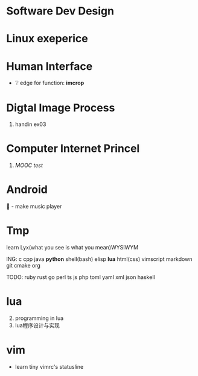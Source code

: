 # Software Dev Design

# Linux exeperice


# Human Interface
- ❔ edge for function: __imcrop__


# Digtal Image Process
1. handin ex03

# Computer Internet Princel
1. _MOOC test_

# Android
🌽 - make music player

# Tmp
learn Lyx(what you see is what you mean)WYSIWYM

ING: c cpp java __python__ shell(bash) elisp __lua__ html(css) vimscript markdown git
cmake org

TODO: ruby rust go perl ts js php toml yaml xml json haskell

# lua
2. programming in lua
3. lua程序设计与实现

# vim
- learn tiny vimrc's statusline
